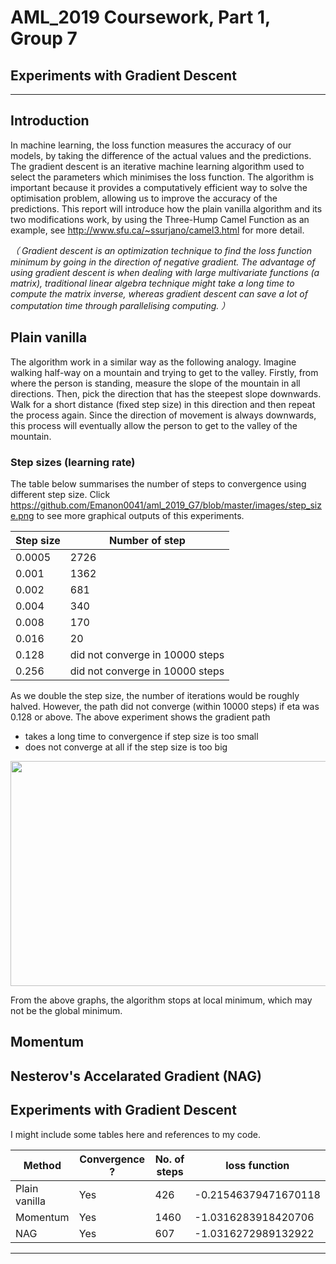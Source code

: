 # AML_2019 Coursework, Part 1, Group 7
## Experiments with Gradient Descent
---
## Introduction

In machine learning, the loss function measures the accuracy of our models, by taking the difference of the actual values and the predictions. The gradient descent is an iterative machine learning algorithm used to select the parameters which minimises the loss function. The algorithm is important because it provides a computatively efficient way to solve the optimisation problem, allowing us to improve the accuracy of the predictions. This report will introduce how the plain vanilla algorithm and its two modifications work, by using the Three-Hump Camel Function as an example, see <a href="url">http://www.sfu.ca/~ssurjano/camel3.html</a> for more detail. 

_（ Gradient descent is an optimization technique to find the loss function minimum by going in the direction of negative gradient. The advantage of using gradient descent is when dealing with large multivariate functions (a matrix), traditional linear algebra technique might take a long time to compute the matrix inverse, whereas gradient descent can save a lot of computation time through parallelising computing. ）_

## Plain vanilla

The algorithm work in a similar way as the following analogy. Imagine walking half-way on a mountain and trying to get to the valley. Firstly, from where the person is standing, measure the slope of the mountain in all directions. Then, pick the direction that has the steepest slope downwards. Walk for a short distance (fixed step size) in this direction and then repeat the process again. Since the direction of movement is always downwards, this process will eventually allow the person to get to the valley of the mountain. 

### Step sizes (learning rate)

The table below summarises the number of steps to convergence using different step size. Click <a href="url">https://github.com/Emanon0041/aml_2019_G7/blob/master/images/step_size.png</a> to see more graphical outputs of this experiments. 

| Step size       | Number of step| 
|----------------|-------------|
|0.0005           | 2726        |
|0.001            | 1362         |
|0.002            | 681           |
|0.004           | 340            |
|0.008            | 170         |
|0.016            | 20           |
|0.128           | did not converge in 10000 steps       |
|0.256            | did not converge in 10000 steps      |

As we double the step size, the number of iterations would be roughly halved. However, the path did not converge (within 10000 steps) if eta was 0.128 or above. The above experiment shows the gradient path
 -	takes a long time to convergence if step size is too small
 -	does not converge at all if the step size is too big
 
 
<p align="center">
  <img width="800" height="360" src="https://github.com/Emanon0041/aml_2019_G7/blob/master/images/gd_01_pv.png">
</p>

From the above graphs, the algorithm stops at local minimum, which may not be the global minimum.

## Momentum


## Nesterov's Accelarated Gradient (NAG)


## Experiments with Gradient Descent
I might include some tables here and references to my code.

| Method              | Convergence ?  |No. of steps  | loss function|
|---------------------|----------------|--------------|--------------|
|Plain vanilla        | Yes            |426           |-0.21546379471670118|
|Momentum             | Yes            |1460          |-1.0316283918420706|
|NAG                  | Yes            |607           |-1.0316272989132922|

---

